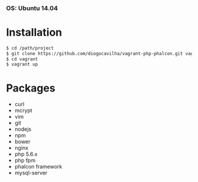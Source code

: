 ### OS: Ubuntu 14.04

# Installation
```sh
$ cd /path/project
$ git clone https://github.com/diogocavilha/vagrant-php-phalcon.git vagrant && rm -rf vagrant/.git
$ cd vagrant
$ vagrant up
```

# Packages
* curl
* mcrypt
* vim
* git
* nodejs
* npm
* bower
* nginx
* php 5.6.x
* php fpm
* phalcon framework
* mysql-server

